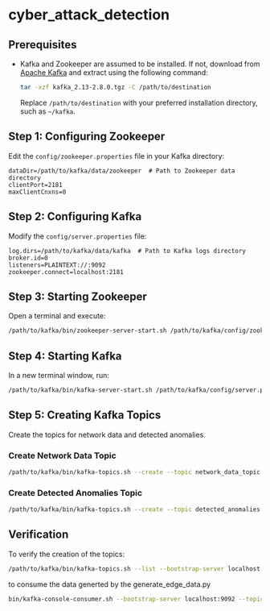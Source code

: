 # cyber_attack_detection


## Prerequisites

- Kafka and Zookeeper are assumed to be installed. If not, download from [Apache Kafka](https://kafka.apache.org/downloads) and extract using the following command:

  ```bash
  tar -xzf kafka_2.13-2.8.0.tgz -C /path/to/destination
  ```

  Replace `/path/to/destination` with your preferred installation directory, such as `~/kafka`.

## Step 1: Configuring Zookeeper

Edit the `config/zookeeper.properties` file in your Kafka directory:

```properties
dataDir=/path/to/kafka/data/zookeeper  # Path to Zookeeper data directory
clientPort=2181
maxClientCnxns=0
```

## Step 2: Configuring Kafka

Modify the `config/server.properties` file:

```properties
log.dirs=/path/to/kafka/data/kafka  # Path to Kafka logs directory
broker.id=0
listeners=PLAINTEXT://:9092
zookeeper.connect=localhost:2181
```

## Step 3: Starting Zookeeper

Open a terminal and execute:

```bash
/path/to/kafka/bin/zookeeper-server-start.sh /path/to/kafka/config/zookeeper.properties
```

## Step 4: Starting Kafka

In a new terminal window, run:

```bash
/path/to/kafka/bin/kafka-server-start.sh /path/to/kafka/config/server.properties
```

## Step 5: Creating Kafka Topics

Create the topics for network data and detected anomalies.

### Create Network Data Topic

```bash
/path/to/kafka/bin/kafka-topics.sh --create --topic network_data_topic --bootstrap-server localhost:9092 --partitions 1 --replication-factor 1
```

### Create Detected Anomalies Topic

```bash
/path/to/kafka/bin/kafka-topics.sh --create --topic detected_anomalies --bootstrap-server localhost:9092 --partitions 1 --replication-factor 1
```

## Verification

To verify the creation of the topics:

```bash
/path/to/kafka/bin/kafka-topics.sh --list --bootstrap-server localhost:9092
```

to consume the data generted by the generate_edge_data.py 

```bash
bin/kafka-console-consumer.sh --bootstrap-server localhost:9092 --topic network_data_topic --from-beginning
```
